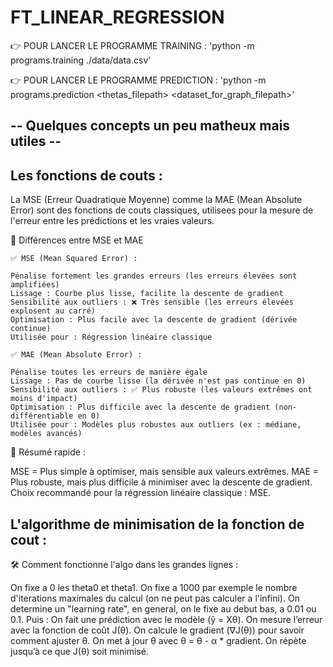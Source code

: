 # FT_LINEAR_REGRESSION

👉 POUR LANCER LE PROGRAMME TRAINING :
    'python -m programs.training ./data/data.csv'

👉 POUR LANCER LE PROGRAMME PREDICTION :
    'python -m programs.prediction <thetas_filepath> <dataset_for_graph_filepath>'

## -- Quelques concepts un peu matheux mais utiles --

## Les fonctions de couts : 

La MSE (Erreur Quadratique Moyenne) comme la MAE (Mean Absolute Error) sont des fonctions
de couts classiques, utilisees pour la mesure de l'erreur entre les prédictions et les vraies 
valeurs.

📌 Différences entre MSE et MAE

    ✅ MSE (Mean Squared Error) :
    
    Pénalise fortement les grandes erreurs (les erreurs élevées sont amplifiées)
    Lissage : Courbe plus lisse, facilite la descente de gradient
    Sensibilité aux outliers : ❌ Très sensible (les erreurs élevées explosent au carré)
    Optimisation : Plus facile avec la descente de gradient (dérivée continue)
    Utilisée pour : Régression linéaire classique

    ✅ MAE (Mean Absolute Error) :

    Pénalise toutes les erreurs de manière égale
    Lissage : Pas de courbe lisse (la dérivée n'est pas continue en 0)
    Sensibilité aux outliers : ✅ Plus robuste (les valeurs extrêmes ont moins d'impact)
    Optimisation : Plus difficile avec la descente de gradient (non-différentiable en 0)
    Utilisée pour : Modèles plus robustes aux outliers (ex : médiane, modèles avancés)

📌 Résumé rapide :

MSE = Plus simple à optimiser, mais sensible aux valeurs extrêmes.
MAE = Plus robuste, mais plus difficile à minimiser avec la descente de gradient.
Choix recommandé pour la régression linéaire classique : MSE.


## L'algorithme de minimisation de la fonction de cout : 

🛠️ Comment fonctionne l'algo dans les grandes lignes :

On fixe a 0 les theta0 et theta1.
On fixe a 1000 par exemple le nombre d'iterations maximales du calcul (on ne peut pas calculer a l'infini).
On determine un "learning rate", en general, on le fixe au debut bas, a 0.01 ou 0.1.
Puis :
On fait une prédiction avec le modèle (ŷ = Xθ).
On mesure l’erreur avec la fonction de coût J(θ).
On calcule le gradient (∇J(θ)) pour savoir comment ajuster θ.
On met à jour θ avec θ = θ - α * gradient.
On répète jusqu’à ce que J(θ) soit minimisé.